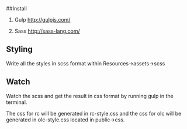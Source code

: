 ##Install
1. Gulp
   http://gulpjs.com/

2. Sass
   http://sass-lang.com/

## Styling
Write all the styles in scss format within Resources->assets->scss

## Watch
Watch the scss and get the result in css format by running gulp in the terminal. 

The css for rc will be generated in rc-style.css and the css for olc will be generated in olc-style.css located in public->css.